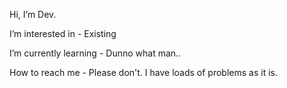 Hi, I’m Dev.

I’m interested in - Existing

I’m currently learning - Dunno what man..

How to reach me - Please don't. I have loads of problems as it is.

